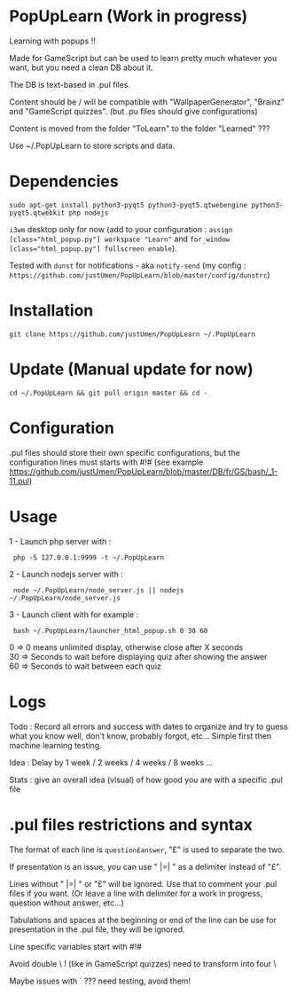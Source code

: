# PopUpLearn (Work in progress)

Learning with popups !!  

Made for GameScript but can be used to learn pretty much whatever you want, but you need a clean DB about it.  

The DB is text-based in .pul files.  

Content should be / will be compatible with "WallpaperGenerator", "Brainz" and "GameScript quizzes". (but .pu files should give configurations)  

Content is moved from the folder "ToLearn" to the folder "Learned" ???

Use ~/.PopUpLearn to store scripts and data.

# Dependencies

    sudo apt-get install python3-pyqt5 python3-pyqt5.qtwebengine python3-pyqt5.qtwebkit php nodejs

`i3wm` desktop only for now (add to your configuration : `assign [class="html_popup.py"] workspace "Learn"` and `for_window [class="html_popup.py"] fullscreen enable`).  

Tested with `dunst` for notifications - aka `notify-send` (my config : `https://github.com/justUmen/PopUpLearn/blob/master/config/dunstrc`)  

# Installation

    git clone https://github.com/justUmen/PopUpLearn ~/.PopUpLearn

# Update (Manual update for now)

	cd ~/.PopUpLearn && git pull origin master && cd -

# Configuration

.pul files should store their own specific configurations, but the configuration lines must starts with #!# (see example https://github.com/justUmen/PopUpLearn/blob/master/DB/fr/GS/bash/_1-11.pul)  

# Usage

1 - Launch php server with :  

     php -S 127.0.0.1:9999 -t ~/.PopUpLearn

2 - Launch nodejs server with :  

     node ~/.PopUpLearn/node_server.js || nodejs ~/.PopUpLearn/node_server.js

3 - Launch client with for example :  

     bash ~/.PopUpLearn/launcher_html_popup.sh 0 30 60

0 => 0 means unlimited display, otherwise close after X seconds  
30 => Seconds to wait before displaying quiz after showing the answer  
60 => Seconds to wait between each quiz  

# Logs

Todo : Record all errors and success with dates to organize and try to guess what you know well, don't know, probably forgot, etc...
Simple first then machine learning testing.  

Idea : Delay by 1 week / 2 weeks / 4 weeks / 8 weeks ...  

Stats : give an overall idea (visual) of how good you are with a specific .pul file  

# .pul files restrictions and syntax

The format of each line is `question£answer`, "£" is used to separate the two.  

If presentation is an issue, you can use " |=| " as a delimiter instead of "£".  

Lines without " |=| " or "£" will be ignored. Use that to comment your .pul files if you want. (Or leave a line with delimiter for a work in progress, question without answer, etc...)  

Tabulations and spaces at the beginning or end of the line can be use for presentation in the .pul file, they will be ignored.  

Line specific variables start with #!#  

Avoid double \ ! (like in GameScript quizzes) need to transform into four \  

Maybe issues with ` ??? need testing, avoid them!  
